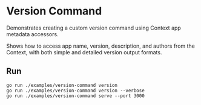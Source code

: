# Version Command

Demonstrates creating a custom version command using Context app metadata accessors.

Shows how to access app name, version, description, and authors from the Context, with both simple and detailed version output formats.

## Run

```
go run ./examples/version-command version
go run ./examples/version-command version --verbose
go run ./examples/version-command serve --port 3000
```
